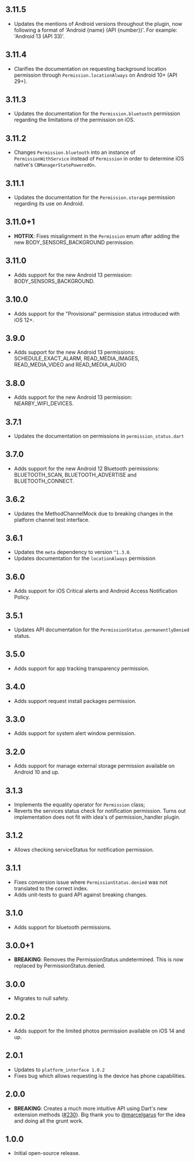 ## 3.11.5

* Updates the mentions of Android versions throughout the plugin, now following a format of 'Android {name} (API {number})'. For example: 'Android 13 (API 33)'.

## 3.11.4

* Clarifies the documentation on requesting background location permission
through `Permission.locationAlways` on Android 10+ (API 29+).

## 3.11.3

* Updates the documentation for the `Permission.bluetooth` permission regarding the limitations of the permission on iOS.

## 3.11.2

* Changes `Permission.bluetooth` into an instance of `PermissionWithService` instead of `Permission` in order to determine iOS native's `CBManagerStatePoweredOn`.

## 3.11.1

* Updates the documentation for the `Permission.storage` permission regarding its use on Android.

## 3.11.0+1

* **HOTFIX**: Fixes misalignment in the `Permission` enum after adding the new BODY_SENSORS_BACKGROUND permission.

## 3.11.0

* Adds support for the new Android 13 permission: BODY_SENSORS_BACKGROUND.

## 3.10.0

* Adds support for the "Provisional" permission status introduced with iOS 12+.

## 3.9.0

* Adds support for the new Android 13 permissions: SCHEDULE_EXACT_ALARM, READ_MEDIA_IMAGES, READ_MEDIA_VIDEO and READ_MEDIA_AUDIO

## 3.8.0

* Adds support for the new Android 13 permission: NEARBY_WIFI_DEVICES.

## 3.7.1

* Updates the documentation on permissions in `permission_status.dart`

## 3.7.0

* Adds support for the new Android 12 Bluetooth permissions: BLUETOOTH_SCAN, BLUETOOTH_ADVERTISE and BLUETOOTH_CONNECT.

## 3.6.2

* Updates the MethodChannelMock due to breaking changes in the platform channel test interface.

## 3.6.1

* Updates the `meta` dependency to version `^1.3.0`.
* Updates documentation for the `locationAlways` permission

## 3.6.0

* Adds support for iOS Critical alerts and Android Access Notification Policy.

## 3.5.1

* Updates API documentation for the `PermissionStatus.permanentlyDenied` status.

## 3.5.0

* Adds support for app tracking transparency permission.

## 3.4.0

* Adds support request install packages permission.

## 3.3.0

* Adds support for system alert window permission.

## 3.2.0

* Adds support for manage external storage permission available on Android 10 and up.

## 3.1.3 

* Implements the equality operator for `Permission` class;
* Reverts the services status check for notification permission. Turns out implementation does not fit with idea's of permission_handler plugin.

## 3.1.2

* Allows checking serviceStatus for notification permission.

## 3.1.1

* Fixes conversion issue where `PermissionStatus.denied` was not translated to the correct index.
* Adds unit-tests to guard API against breaking changes.

## 3.1.0

* Adds support for bluetooth permissions. 

## 3.0.0+1

* **BREAKING**: Removes the PermissionStatus.undetermined. This is now replaced by PermissionStatus.denied.

## 3.0.0

* Migrates to null safety.

## 2.0.2

* Adds support for the limited photos permission available on iOS 14 and up.

## 2.0.1

* Updates to `platform_interface 1.0.2`
* Fixes bug which allows requesting is the device has phone capabilities.

## 2.0.0

- **BREAKING**: Creates a much more intuitive API using Dart's new extension methods ([#230](https://github.com/Baseflow/flutter-permission-handler/issues/230)). Big thank you to [@marcelgarus](https://github.com/marcelgarus) for the idea and doing all the grunt work.

## 1.0.0

- Initial open-source release.
